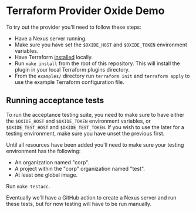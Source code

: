 # Terraform Provider Oxide Demo

To try out the provider you'll need to follow these steps:

- Have a Nexus server running.
- Make sure you have set the `$OXIDE_HOST` and `$OXIDE_TOKEN` environment variables.
- Have Terraform [installed](https://www.terraform.io/downloads) locally.
- Run `make install` from the root of this repository. This will install the plugin in your local Terraform plugins directory.
- From the `examples/` directory run `terraform init` and `terraform apply` to use the example Terraform configuration file.

## Running acceptance tests

To run the acceptance testing suite, you need to make sure to have either the `$OXIDE_HOST` and `$OXIDE_TOKEN` environment variables, or `$OXIDE_TEST_HOST` and `$OXIDE_TEST_TOKEN`. If you wish to use the later for a testing environment, make sure you have unset the previous first.

Until all resources have been added you'll need to make sure your testing environment has the following:

- An organization named "corp".
- A project within the "corp" organization named "test".
- At least one global image.

Run `make testacc`.

Eventually we'll have a GitHub action to create a Nexus server and run these tests, but for now testing will have to be run manually.
